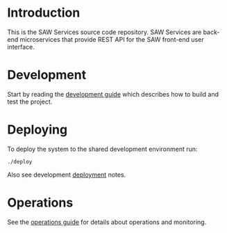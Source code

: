 # Introduction

This is the SAW Services source code repository.  SAW Services are
back-end microservices that provide REST API for the SAW front-end
user interface.

# Development

Start by reading the [development guide](doc/development.md) which
describes how to build and test the project.

# Deploying

To deploy the system to the shared development environment run:

    ./deploy

Also see development [deployment](deploy/README.md) notes.

# Operations

See the [operations guide](doc/operations.md) for details about
operations and monitoring.
